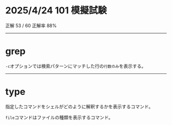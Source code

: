 # 2025/4/24 101 模擬試験

正解 53 / 60 正解率 88%

---

# grep

`-c`オプションでは検索パターンにマッチした行の`行数のみ`を表示する。

---

# type

指定したコマンドをシェルがどのように解釈するかを表示するコマンド。

`file`コマンドはファイルの種類を表示するコマンド。

